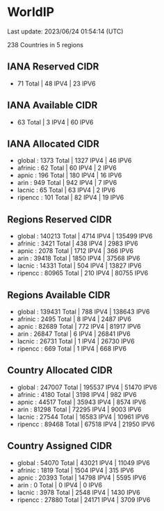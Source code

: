 # WorldIP

Last update: 2023/06/24 01:54:14 (UTC)

238 Countries in 5 regions

## IANA Reserved CIDR

- 71 Total | 48 IPV4 | 23 IPV6

## IANA Available CIDR

- 63 Total | 3 IPV4 | 60 IPV6

## IANA Allocated CIDR

- global : 1373 Total | 1327 IPV4 | 46 IPV6
- afrinic : 62 Total | 60 IPV4 | 2 IPV6
- apnic : 196 Total | 180 IPV4 | 16 IPV6
- arin : 949 Total | 942 IPV4 | 7 IPV6
- lacnic : 65 Total | 63 IPV4 | 2 IPV6
- ripencc : 101 Total | 82 IPV4 | 19 IPV6

## Regions Reserved CIDR

- global : 140213 Total | 4714 IPV4 | 135499 IPV6
- afrinic : 3421 Total | 438 IPV4 | 2983 IPV6
- apnic : 2078 Total | 1712 IPV4 | 366 IPV6
- arin : 39418 Total | 1850 IPV4 | 37568 IPV6
- lacnic : 14331 Total | 504 IPV4 | 13827 IPV6
- ripencc : 80965 Total | 210 IPV4 | 80755 IPV6

## Regions Available CIDR

- global : 139431 Total | 788 IPV4 | 138643 IPV6
- afrinic : 2495 Total | 8 IPV4 | 2487 IPV6
- apnic : 82689 Total | 772 IPV4 | 81917 IPV6
- arin : 26847 Total | 6 IPV4 | 26841 IPV6
- lacnic : 26731 Total | 1 IPV4 | 26730 IPV6
- ripencc : 669 Total | 1 IPV4 | 668 IPV6

## Country Allocated CIDR

- global : 247007 Total | 195537 IPV4 | 51470 IPV6
- afrinic : 4180 Total | 3198 IPV4 | 982 IPV6
- apnic : 44517 Total | 35943 IPV4 | 8574 IPV6
- arin : 81298 Total | 72295 IPV4 | 9003 IPV6
- lacnic : 27544 Total | 16583 IPV4 | 10961 IPV6
- ripencc : 89468 Total | 67518 IPV4 | 21950 IPV6

## Country Assigned CIDR

- global : 54070 Total | 43021 IPV4 | 11049 IPV6
- afrinic : 1819 Total | 1504 IPV4 | 315 IPV6
- apnic : 20393 Total | 14798 IPV4 | 5595 IPV6
- arin : 0 Total | 0 IPV4 | 0 IPV6
- lacnic : 3978 Total | 2548 IPV4 | 1430 IPV6
- ripencc : 27880 Total | 24171 IPV4 | 3709 IPV6
